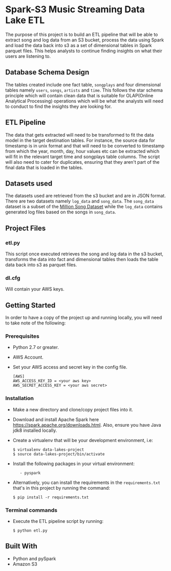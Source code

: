 # Spark-S3 Music Streaming Data Lake ETL
The purpose of this project is to build an ETL pipeline that will be able to extract song and log data from an S3 bucket, process the data using Spark and load the data back into s3 as a set of dimensional tables in Spark parquet files. This helps analysts to continue finding insights on what their users are listening to.

## Database Schema Design
The tables created include one fact table, `songplays` and four dimensional tables namely `users`, `songs`, `artists` and `time`. This follows the star schema principle which will contain clean data that is suitable for OLAP(Online Analytical Processing) operations which will be what the analysts will need to conduct to find the insights they are looking for.

## ETL Pipeline
The data that gets extracted will need to be transformed to fit the data model in the target destination tables. For instance, the source data for timestamp is in unix format and that will need to be converted to timestamp from which the year, month, day, hour values etc can be extracted which will fit in the relevant target time and songplays table columns. The script will also need to cater for duplicates, ensuring that they aren't part of the final data that is loaded in the tables.

## Datasets used
The datasets used are retrieved from the s3 bucket and are in JSON format. There are two datasets namely `log_data` and `song_data`. The `song_data` dataset is a subset of the [Million Song Dataset](http://millionsongdataset.com/) while the `log_data` contains generated log files based on the songs in `song_data`.

## Project Files
### etl.py
This script once executed retrieves the song and log data in the s3 bucket, transforms the data into fact and dimensional tables then loads the table data back into s3 as parquet files. 

### dl.cfg
Will contain your AWS keys.

## Getting Started
In order to have a copy of the project up and running locally, you will need to take note of the following:

### Prerequisites
   - Python 2.7 or greater.
   - AWS Account.

   - Set your AWS access and secret key in the config file. 
        ```
        [AWS]
        AWS_ACCESS_KEY_ID = <your aws key>
        AWS_SECRET_ACCESS_KEY = <your aws secret>
        ```

### Installation
   - Make a new directory and clone/copy project files into it.
   - Download and install Apache Spark here https://spark.apache.org/downloads.html. Also, ensure you have Java jdk8 installed locally.
   - Create a virtualenv that will be your development environment, i.e:
       ```
       $ virtualenv data-lakes-project
       $ source data-lakes-project/bin/activate
       ```
   - Install the following packages in your virtual environment:

            - pyspark

- Alternatively, you can install the requirements in the `requirements.txt` that's in this project by running the command:
    ```
    $ pip install -r requirements.txt
     ```
            
### Terminal commands
- Execute the ETL pipeline script by running:
    ```
    $ python etl.py
    ```

## Built With
- Python and pySpark
- Amazon S3


